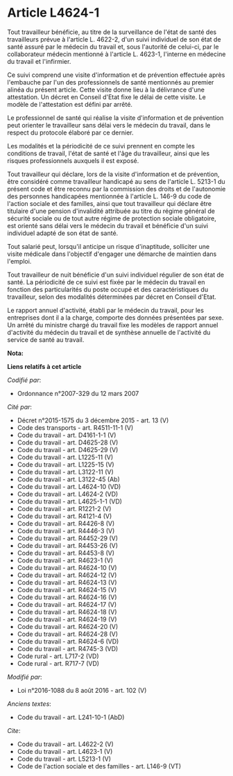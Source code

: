# Article L4624-1

Tout travailleur bénéficie, au titre de la surveillance de l'état de santé des travailleurs prévue à l'article L. 4622-2,
d'un suivi individuel de son état de santé assuré par le médecin du travail et, sous l'autorité de celui-ci, par le
collaborateur médecin mentionné à l'article L. 4623-1, l'interne en médecine du travail et l'infirmier. 

Ce suivi comprend une visite d'information et de prévention effectuée après l'embauche par l'un des professionnels de santé
mentionnés au premier alinéa du présent article. Cette visite donne lieu à la délivrance d'une attestation. Un décret en
Conseil d'Etat fixe le délai de cette visite. Le modèle de l'attestation est défini par arrêté. 

Le professionnel de santé qui réalise la visite d'information et de prévention peut orienter le travailleur sans délai vers
le médecin du travail, dans le respect du protocole élaboré par ce dernier. 

Les modalités et la périodicité de ce suivi prennent en compte les conditions de travail, l'état de santé et l'âge du
travailleur, ainsi que les risques professionnels auxquels il est exposé. 

Tout travailleur qui déclare, lors de la visite d'information et de prévention, être considéré comme travailleur handicapé au
sens de l'article L. 5213-1 du présent code et être reconnu par la commission des droits et de l'autonomie des personnes
handicapées mentionnée à l'article L. 146-9 du code de l'action sociale et des familles, ainsi que tout travailleur qui
déclare être titulaire d'une pension d'invalidité attribuée au titre du régime général de sécurité sociale ou de tout autre
régime de protection sociale obligatoire, est orienté sans délai vers le médecin du travail et bénéficie d'un suivi
individuel adapté de son état de santé. 

Tout salarié peut, lorsqu'il anticipe un risque d'inaptitude, solliciter une visite médicale dans l'objectif d'engager une
démarche de maintien dans l'emploi. 

Tout travailleur de nuit bénéficie d'un suivi individuel régulier de son état de santé. La périodicité de ce suivi est fixée
par le médecin du travail en fonction des particularités du poste occupé et des caractéristiques du travailleur, selon des
modalités déterminées par décret en Conseil d'Etat. 

Le rapport annuel d'activité, établi par le médecin du travail, pour les entreprises dont il a la charge, comporte des
données présentées par sexe. Un arrêté du ministre chargé du travail fixe les modèles de rapport annuel d'activité du médecin
du travail et de synthèse annuelle de l'activité du service de santé au travail.

**Nota:**



**Liens relatifs à cet article**

_Codifié par_:

  - Ordonnance n°2007-329 du 12 mars 2007

_Cité par_:

  - Décret n°2015-1575 du 3 décembre 2015 - art. 13 (V)
  - Code des transports - art. R4511-11-1 (V)
  - Code du travail - art. D4161-1-1 (V)
  - Code du travail - art. D4625-28 (V)
  - Code du travail - art. D4625-29 (V)
  - Code du travail - art. L1225-11 (V)
  - Code du travail - art. L1225-15 (V)
  - Code du travail - art. L3122-11 (V)
  - Code du travail - art. L3122-45 (Ab)
  - Code du travail - art. L4624-10 (VD)
  - Code du travail - art. L4624-2 (VD)
  - Code du travail - art. L4625-1-1 (VD)
  - Code du travail - art. R1221-2 (V)
  - Code du travail - art. R4121-4 (V)
  - Code du travail - art. R4426-8 (V)
  - Code du travail - art. R4446-3 (V)
  - Code du travail - art. R4452-29 (V)
  - Code du travail - art. R4453-26 (V)
  - Code du travail - art. R4453-8 (V)
  - Code du travail - art. R4623-1 (V)
  - Code du travail - art. R4624-10 (V)
  - Code du travail - art. R4624-12 (V)
  - Code du travail - art. R4624-13 (V)
  - Code du travail - art. R4624-15 (V)
  - Code du travail - art. R4624-16 (V)
  - Code du travail - art. R4624-17 (V)
  - Code du travail - art. R4624-18 (V)
  - Code du travail - art. R4624-19 (V)
  - Code du travail - art. R4624-20 (V)
  - Code du travail - art. R4624-28 (V)
  - Code du travail - art. R4624-6 (VD)
  - Code du travail - art. R4745-3 (VD)
  - Code rural - art. L717-2 (VD)
  - Code rural - art. R717-7 (VD)

_Modifié par_:

  - Loi n°2016-1088 du 8 août 2016 - art. 102 (V)

_Anciens textes_:

  - Code du travail - art. L241-10-1 (AbD)

_Cite_:

  - Code du travail - art. L4622-2 (V)
  - Code du travail - art. L4623-1 (V)
  - Code du travail - art. L5213-1 (V)
  - Code de l'action sociale et des familles - art. L146-9 (VT)
